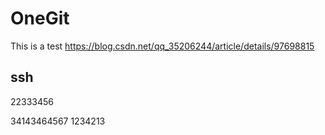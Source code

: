 # OneGit
This is a test
https://blog.csdn.net/qq_35206244/article/details/97698815
## ssh

22333456


34143464567
1234213
